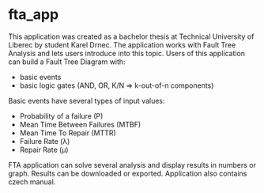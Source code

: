 # fta_app
This application was created as a bachelor thesis at Technical University of Liberec by student Karel Drnec. 
The application works with Fault Tree Analysis and lets users introduce into this topic.
Users of this application can build a Fault Tree Diagram with:
  - basic events 
  - basic logic gates (AND, OR, K/N => k-out-of-n components)

Basic events have several types of input values:
  - Probability of a failure (P)
  - Mean Time Between Failures (MTBF)
  - Mean Time To Repair (MTTR)
  - Failure Rate (λ)
  - Repair Rate (μ)

FTA application can solve several analysis and display results in numbers or graph.
Results can be downloaded or exported.
Application also contains czech manual.
